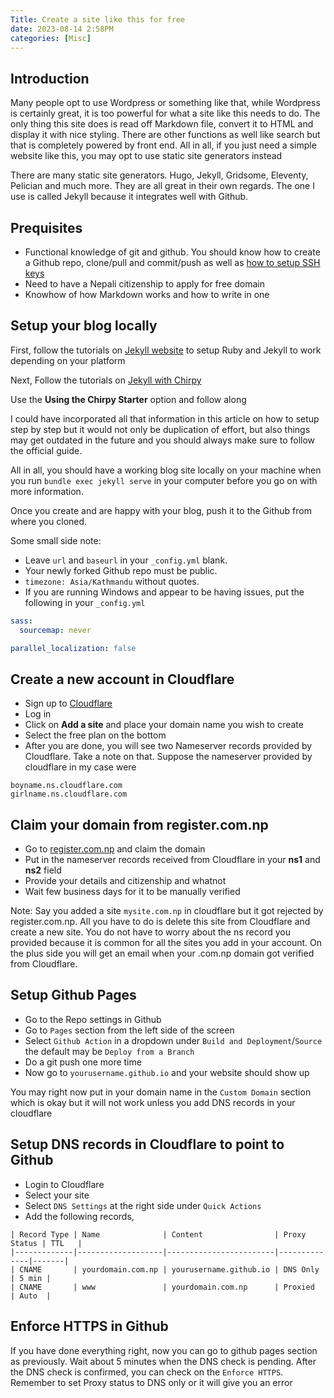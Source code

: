 ```yaml
---
Title: Create a site like this for free
date: 2023-08-14 2:58PM
categories: [Misc]
---
```


## Introduction
Many people opt to use Wordpress or something like that, while Wordpress is certainly great, it is too powerful for what a site like this needs to do. The only thing this site does is read off Markdown file, convert it to HTML and display it with nice styling. There are other functions as well like search but that is completely powered by front end. All in all, if you just need a simple website like this, you may opt to use static site generators instead

There are many static site generators. Hugo, Jekyll, Gridsome, Eleventy, Pelician and much more. They are all great in their own regards. The one I use is called Jekyll because it integrates well with Github.

## Prequisites
* Functional knowledge of git and github. You should know how to create a Github repo, clone/pull and commit/push as well as [how to setup SSH keys](/posts/What-You-Need-To-Know-About-Using-SSH-With-Github-and-Gitlab)
* Need to have a Nepali citizenship to apply for free domain
* Knowhow of how Markdown works and how to write in one

## Setup your blog locally

First, follow the tutorials on [Jekyll website](https://jekyllrb.com/docs/installation/) to setup Ruby and Jekyll to work depending on your platform

Next, Follow the tutorials on [Jekyll with Chirpy](https://chirpy.cotes.page/posts/getting-started/)

Use the **Using the Chirpy Starter** option and follow along

I could have incorporated all that information in this article on how to setup step by step but it would not only be duplication of effort, but also things may get outdated in the future and you should always make sure to follow the official guide.

All in all, you should have a working blog site locally on your machine when you run ``bundle exec jekyll serve`` in your computer before you go on with more information.

Once you create and are happy with your blog, push it to the Github from where you cloned.

Some small side note:
* Leave ``url`` and ``baseurl`` in your ``_config.yml`` blank.
* Your newly forked Github repo must be public.
* ``timezone: Asia/Kathmandu`` without quotes.
* If you are running Windows and appear to be having issues, put the following in your ``_config.yml``

```yml
sass:
  sourcemap: never

parallel_localization: false
```

## Create a new account in Cloudflare
* Sign up to [Cloudflare](https://dash.cloudflare.com/sign-up)
* Log in
* Click on **Add a site** and place your domain name you wish to create
* Select the free plan on the bottom
* After you are done, you will see two Nameserver records provided by Cloudflare. Take a note on that.
Suppose the nameserver provided by cloudflare in my case were

```
boyname.ns.cloudflare.com
girlname.ns.cloudflare.com
```

## Claim your domain from register.com.np
* Go to [register.com.np](https://register.com.np) and claim the domain
* Put in the nameserver records received from Cloudflare in your **ns1** and **ns2** field
* Provide your details and citizenship and whatnot
* Wait few business days for it to be manually verified

Note: Say you added a site ``mysite.com.np`` in cloudflare but it got rejected by register.com.np. All you have to do is delete this site from Cloudflare and create a new site. You do not have to worry about the ns record you provided because it is common for all the sites you add in your account. On the plus side you will get an email when your .com.np domain got verified from Cloudflare.

## Setup Github Pages
* Go to the Repo settings in Github
* Go to ``Pages`` section from the left side of the screen
* Select ``Github Action`` in a dropdown under ``Build and Deployment``/``Source`` the default may be ``Deploy from a Branch``
* Do a git push one more time
* Now go to ``yourusername.github.io`` and your website should show up

You may right now put in your domain name in the ``Custom Domain`` section which is okay but it will not work unless you add DNS records in your cloudflare

## Setup DNS records in Cloudflare to point to Github
* Login to Cloudflare
* Select your site
* Select ``DNS Settings`` at the right side under ``Quick Actions``
* Add the following records,
```
| Record Type | Name              | Content                | Proxy Status | TTL   |
|-------------|-------------------|------------------------|--------------|-------|
| CNAME       | yourdomain.com.np | yourusername.github.io | DNS Only     | 5 min |
| CNAME       | www               | yourdomain.com.np      | Proxied      | Auto  |
```

## Enforce HTTPS in Github
If you have done everything right, now you can go to github pages section as previously. Wait about 5 minutes when the DNS check is pending. After the DNS check is confirmed, you can check on the ``Enforce HTTPS``. Remember to set Proxy status to DNS only or it will give you an error